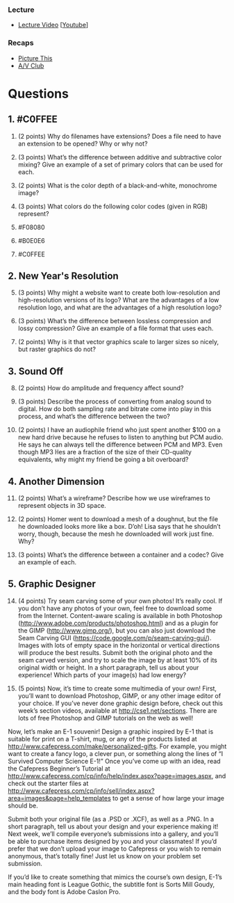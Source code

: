 ### Lecture <!-- pset5 Multimedia -->
* [Lecture Video](http://cse1.net/video?v=lectures/5/lecture5) [[Youtube](https://www.youtube.com/watch?v=-R2uBgcw600)]

### Recaps
* [Picture This](http://cse1.net/recaps/12-graphics.html)
* [A/V Club](http://cse1.net/recaps/13-av.html)

# Questions

## 1. \#C0FFEE
1. (2 points) Why do filenames have extensions? Does a file need to have an extension to be opened?
Why or why not?

2. (3 points) What’s the difference between additive and subtractive color mixing? Give an example
of a set of primary colors that can be used for each.

3. (2 points) What is the color depth of a black-and-white, monochrome image?

4. (3 points) What colors do the following color codes (given in RGB) represent?
  1. \#F08080
  2. \#B0E0E6
  3. \#C0FFEE

## 2. New Year's Resolution
5. (3 points) Why might a website want to create both low-resolution and high-resolution versions
of its logo? What are the advantages of a low resolution logo, and what are the advantages of a high
resolution logo?

6. (3 points) What’s the difference between lossless compression and lossy compression? Give an
example of a file format that uses each.

7. (2 points) Why is it that vector graphics scale to larger sizes so nicely, but raster graphics do not?

## 3. Sound Off
8. (2 points) How do amplitude and frequency affect sound?

9. (3 points) Describe the process of converting from analog sound to digital. How do both sampling
rate and bitrate come into play in this process, and what’s the difference between the two?

10. (2 points) I have an audiophile friend who just spent another $100 on a new hard drive because
he refuses to listen to anything but PCM audio. He says he can always tell the difference between
PCM and MP3. Even though MP3 ŀles are a fraction of the size of their CD-quality equivalents,
why might my friend be going a bit overboard?

## 4. Another Dimension
11. (2 points) What’s a wireframe? Describe how we use wireframes to represent objects in 3D
space.

12. (2 points) Homer went to download a mesh of a doughnut, but the file he downloaded looks
more like a box. D’oh! Lisa says that he shouldn’t worry, though, because the mesh he downloaded
will work just fine. Why?

13. (3 points) What’s the difference between a container and a codec? Give an example of each.

## 5. Graphic Designer
14. (4 points) Try seam carving some of your own photos! It’s really cool. If you don’t have
any photos of your own, feel free to download some from the Internet. Content-aware scaling
is available in both Photoshop (http://www.adobe.com/products/photoshop.html) and as a plugin
for the GIMP (http://www.gimp.org/), but you can also just download the Seam Carving GUI
(https://code.google.com/p/seam-carving-gui/). Images with lots of empty space in the horizontal
or vertical directions will produce the best results. Submit both the original photo and the seam
carved version, and try to scale the image by at least 10% of its original width or height. In a short
paragraph, tell us about your experience! Which parts of your image(s) had low energy?

15. (5 points) Now, it’s time to create some multimedia of your own! First, you’ll want to download
Photoshop, GIMP, or any other image editor of your choice. If you’ve never done graphic design
before, check out this week’s section videos, available at http://cse1.net/sections. There are lots of
free Photoshop and GIMP tutorials on the web as well!

  Now, let’s make an E-1 souvenir! Design a graphic inspired by E-1 that is suitable for print on
a T-shirt, mug, or any of the products listed at http://www.cafepress.com/make/personalized-gifts.
For example, you might want to create a fancy logo, a clever pun, or something along the lines of “I
Survived Computer Science E-1!” Once you’ve come up with an idea, read the Cafepress Beginner’s
Tutorial at http://www.cafepress.com/cp/info/help/index.aspx?page=images.aspx, and check out
the starter files at http://www.cafepress.com/cp/info/sell/index.aspx?area=images&page=help_templates
to get a sense of how large your image should be.

  Submit both your original file (as a .PSD or .XCF), as well as a .PNG. In a short paragraph, tell us
about your design and your experience making it! Next week, we’ll compile everyone’s submissions
into a gallery, and you’ll be able to purchase items designed by you and your classmates! If you’d
prefer that we don’t upload your image to Cafepress or you wish to remain anonymous, that’s totally fine!
Just let us know on your problem set submission.

  If you’d like to create something that mimics the course’s own design, E-1’s main heading font
is League Gothic, the subtitle font is Sorts Mill Goudy, and the body font is Adobe Caslon Pro.
